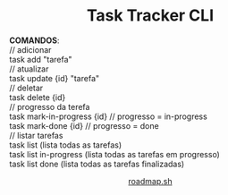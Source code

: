 <h1 align="center">Task Tracker CLI</h1>

<p>
    <strong>COMANDOS</strong>: <br>
    // adicionar <br>
     task add "tarefa" <br>
    // atualizar <br>
     task update {id} "tarefa" <br>
    // deletar <br>
     task delete {id} <br>
    // progresso da terefa<br>
      task mark-in-progress {id} // progresso = in-progress <br>
      task mark-done {id} // progresso = done <br>
    // listar tarefas <br>
      task list (lista todas as tarefas) <br>
      task list in-progress (lista todas as tarefas em progresso) <br>
      task list done (lista todas as tarefas finalizadas) <br>
</p>

<p align="center" ><a href="https://roadmap.sh/projects/task-tracker">roadmap.sh</a></p>
